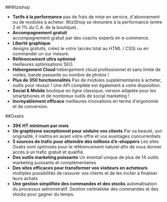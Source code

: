 ##Wizishop
 
* **Tarifs à la performance** 
pas de frais de mise en service, d'abonnement ou de modules à acheter. WiziShop se rémunère à la performance (entre 2 et 1% du C.A. de la boutique)..
* **Accompagnement gratuit**  
accompagnement gratuit par des coachs experts en e-commerce.
* **Liberté graphique**  
designs gratuits, créez le votre (accès total au HTML / CSS) ou en commander un sur mesure.
* **Référencement ultra optimisé**  
meilleures optimisations SEO.
* **Hébergement Cloud** 
hébergement cloud professionnel et sans limite de visites, bande passante ou nombre de photos !
* **Plus de 350 fonctionnalités**
Pas de modules supplémentaires à acheter, outils pour réussir ! Une API complète est également à votre disposition.
* **Social & Mobile**
boutique en ligne classique, version adaptée pour les smartphones et de nombreux outils de social marketing !
* **Incroyablement efficace**
meilleures innovations en terme d'ergonomie et de conversion.

##Oxatis
* **39€ HT minimum par mois**
* **Un graphisme exceptionnel pour séduire vos clients**
Par sa beauté, son originalité, il mettra en avant votre offre et vos avantages concurrentiels
* **5 sources de trafic pour atteindre des millions d’e-shoppers** 
Les sites Oxatis sont optimisés pour le référencement naturel afin de vous donner accès à un trafic gratuit et qualifié.
* **Des outils marketing puissants** 
Un éventail unique de plus de 14 outils marketing puissants et complémentaires
* **Des sites efficaces pour transformer vos visiteurs en acheteurs**
multiples possibilités de rassurer vos clients et de les inciter à finaliser leurs achats
* **Une gestion simplifiée des commandes et des stocks**
automatisation du processus administratif. Gestion centralisée des commandes et des stocks pour gagner du temps.
